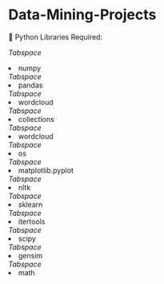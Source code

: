 # Data-Mining-Projects


📁 Python Libraries Required:

*Tabspace*<li>numpy</li>
*Tabspace*<li>pandas</li>
*Tabspace*<li>wordcloud</li>
*Tabspace*<li>collections</li>
*Tabspace*<li>wordcloud</li>
*Tabspace*<li>os</li>
*Tabspace*<li>matplotlib.pyplot</li>
*Tabspace*<li>nltk</li>
*Tabspace*<li>sklearn</li>
*Tabspace*<li>itertools</li>
*Tabspace*<li>scipy</li>
*Tabspace*<li>gensim</li>
*Tabspace*<li>math</li>

